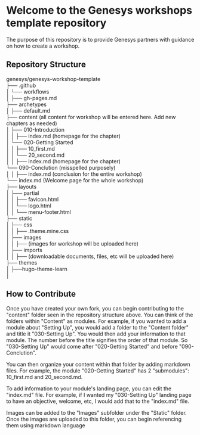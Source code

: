 # Welcome to the Genesys workshops template repository

The purpose of this repository is to provide Genesys partners with guidance on how to create a workshop.

## Repository Structure

genesys/genesys-workshop-template <br>
├── .github <br>
│   └── workflows <br>
│       ├── gh-pages.md <br>
├── archetypes <br>
│   ├── default.md <br>
├── content (all content for workshop will be entered here. Add new chapters as needed) <br>
│   ├── 010-Introduction <br>
│   │   ├── index.md (homepage for the chapter) <Br>
│   └── 020-Getting Started <br>
│   │   ├── 10_first.md <br>
│   │   └── 20_second.md <br>
│   │   ├── index.md (homepage for the chapter) <br>
    └── 090-Conclution (misspelled purposely) <br>
│   │   ├── index.md (conclusion for the entire workshop) <br>
    └── index.md (Welcome page for the whole workshop) <br>
├── layouts <br>
│   ├── partial <br>
│   │   ├── favicon.html <br>
│   │   └── logo.html <br>
│   │   └── menu-footer.html <br>
├── static <br>
│   ├── css <br>
│   │   ├── .theme.mine.css <br>
│   ├── images <br>
│   │   ├── (images for workshop will be uploaded here) <br>
│   ├── imports <br>
│   │   ├── (downloadable documents, files, etc will be uploaded here) <br>
├── themes <br>
│   ├──hugo-theme-learn <br>
│ 

## How to Contribute 

Once you have created your own fork, you can begin contributing to the "content" folder seen in the repository structure above. You can think of the folders within "Content" as modules. For example, if you wanted to add a module about "Setting Up", you would add a folder to the "Content folder" and title it "030-Setting Up". You would then add your information to that module. The number before the title signifies the order of that module. So "030-Setting Up" would come after "020-Getting Started" and before "090-Conclution". 

You can then organize your content within that folder by adding markdown files. For example, the module "020-Getting Started" has 2 "submodules": 10_first.md and 20_second.md. 

To add information to your module's landing page, you can edit the "index.md" file. For example, if I wanted my "030-Setting Up" landing page to have an objective, welcome, etc, I would add that to the "index.md" file.

Images can be added to the "Images" subfolder under the "Static" folder. Once the images are uploaded to this folder, you can begin referencing them using markdown language
